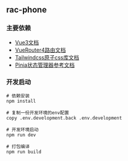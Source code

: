 ## rac-phone

### 主要依赖

* [Vue3文档](https://v3.cn.vuejs.org/)
* [VueRouter4路由文档](https://router.vuejs.org/zh/)
* [Tailwindcss原子css库文档](https://www.tailwindcss.cn/)
* [Pinia状态管理器参考文档](https://pinia.web3doc.top//)

### 开发启动

```shell
# 依赖安装
npm install

# 复制一份开发环境的env配置
copy .env.development.back .env.development

# 开发环境启动
npm run dev

# 打包编译
npm run build

```
